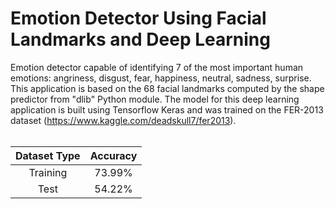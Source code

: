 # Emotion Detector Using Facial Landmarks and Deep Learning
Emotion detector capable of identifying 7 of the most important human emotions: angriness, disgust, fear, happiness, neutral, sadness, surprise. This application is based on  the 68 facial landmarks computed by the shape predictor from "dlib" Python module. The model for this deep learning application is built using Tensorflow Keras and was trained on the FER-2013 dataset (https://www.kaggle.com/deadskull7/fer2013).
<br />
<br />
<div align="center">

| Dataset Type 	| Accuracy 	|
|:------------:	|:--------:	|
|   Training   	|  73.99%  	|
|     Test     	|  54.22%  	|

</div>

